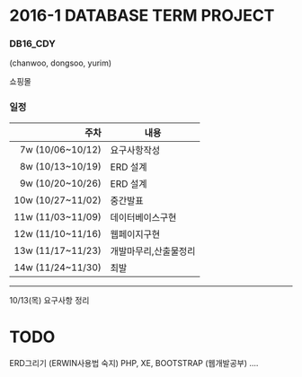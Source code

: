 # 2016-1 DATABASE TERM PROJECT
### DB16_CDY
(chanwoo, dongsoo, yurim)

쇼핑몰

### 일정
|주차|내용|
|---:|----|
|7w (10/06~10/12)|요구사항작성|
|8w (10/13~10/19)|ERD 설계|
|9w (10/20~10/26)|ERD 설계|
|10w (10/27~11/02)|중간발표|
|11w (11/03~11/09)|데이터베이스구현|
|12w (11/10~11/16)|웹페이지구현|
|13w (11/17~11/23)|개발마무리,산출물정리|
|14w (11/24~11/30)|최발|



----

10/13(목) 요구사항 정리

# TODO
ERD그리기 (ERWIN사용법 숙지)
PHP, XE, BOOTSTRAP (웹개발공부)
....





